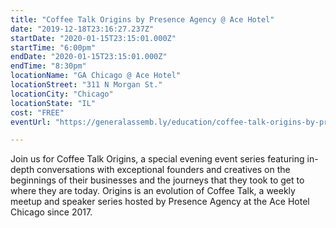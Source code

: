 ```yaml
---
title: "Coffee Talk Origins by Presence Agency @ Ace Hotel"
date: "2019-12-18T23:16:27.237Z"
startDate: "2020-01-15T23:15:01.000Z"
startTime: "6:00pm"
endDate: "2020-01-15T23:15:01.000Z"
endTime: "8:30pm"
locationName: "GA Chicago @ Ace Hotel"
locationStreet: "311 N Morgan St."
locationCity: "Chicago"
locationState: "IL"
cost: "FREE"
eventUrl: "https://generalassemb.ly/education/coffee-talk-origins-by-presence-agency-ace-hotel/chicago/97848"

---
```


Join us for Coffee Talk Origins, a special evening event series featuring in-depth conversations with exceptional founders and creatives on the beginnings of their businesses and the journeys that they took to get to where they are today. Origins is an evolution of Coffee Talk, a weekly meetup and speaker series hosted by Presence Agency at the Ace Hotel Chicago since 2017.

